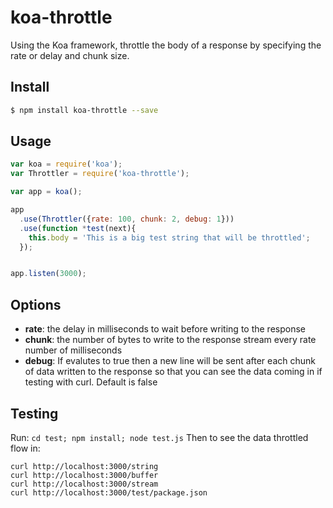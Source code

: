 # koa-throttle

Using the Koa framework, throttle the body of a response by specifying the rate or delay and chunk size.

## Install

```bash
$ npm install koa-throttle --save
```

## Usage

```js
var koa = require('koa');
var Throttler = require('koa-throttle');

var app = koa();

app
  .use(Throttler({rate: 100, chunk: 2, debug: 1}))
  .use(function *test(next){
    this.body = 'This is a big test string that will be throttled';
  });


app.listen(3000);
```

## Options

* **rate**: the delay in milliseconds to wait before writing to the response
* **chunk**: the number of bytes to write to the response stream every rate number of milliseconds
* **debug**: If evalutes to true then a new line will be sent after each chunk of data written to the response so that you can see the data coming in if testing with curl. Default is false

## Testing

Run:
```cd test; npm install; node test.js```
Then to see the data throttled flow in:
```
curl http://localhost:3000/string
curl http://localhost:3000/buffer
curl http://localhost:3000/stream
curl http://localhost:3000/test/package.json
```